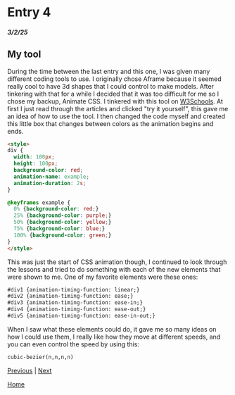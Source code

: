 # Entry 4
##### 3/2/25

## My tool
During the time between the last entry and this one, I was given many different coding tools to use. I originally chose Aframe because it seemed really cool to have 3d shapes that I could control to make models. After tinkering with that for a while I decided that it was too difficult for me so I chose my backup, Animate CSS. I tinkered with this tool on [W3Schools](https://www.w3schools.com/css/css3_animations.asp). At first I just read through the articles and clicked "try it yourself", this gave me an idea of how to use the tool. I then changed the code myself and created this little box that changes between colors as the animation begins and ends.
```HTML
<style> 
div {
  width: 100px;
  height: 100px;
  background-color: red;
  animation-name: example;
  animation-duration: 2s;
}

@keyframes example {
  0% {background-color: red;}
  25% {background-color: purple;}
  50% {background-color: yellow;}
  75% {background-color: blue;}
  100% {background-color: green;}
}
</style>
```
This was just the start of CSS animation though, I continued to look through the lessons and tried to do something with each of the new elements that were shown to me. One of my favorite elements were these ones:
```HTML
#div1 {animation-timing-function: linear;}
#div2 {animation-timing-function: ease;}
#div3 {animation-timing-function: ease-in;}
#div4 {animation-timing-function: ease-out;}
#div5 {animation-timing-function: ease-in-out;}
```
When I saw what these elements could do, it gave me so many ideas on how I could use them, I really like how they move at different speeds, and you can even control the speed by using this:
```HTML
cubic-bezier(n,n,n,n)
```
[Previous](entry03.md) | [Next](entry05.md)

[Home](../README.md)
